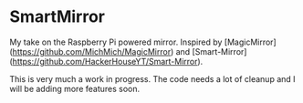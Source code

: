 # SmartMirror
My take on the Raspberry Pi powered mirror. Inspired by [MagicMirror] (https://github.com/MichMich/MagicMirror) and [Smart-Mirror] (https://github.com/HackerHouseYT/Smart-Mirror).

This is very much a work in progress. The code needs a lot of cleanup and I will be adding more features soon.


